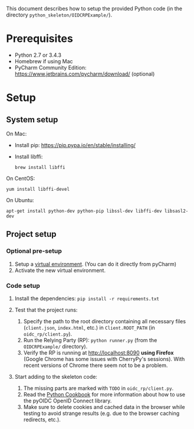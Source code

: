 This document describes how to setup the provided Python code
(in the directory ``python_skeleton/OIDCRPExample/``).

# Prerequisites

* Python 2.7 or 3.4.3
* Homebrew if using Mac
* PyCharm Community Edition: https://www.jetbrains.com/pycharm/download/ (optional)

# Setup

## System setup

On Mac:

* Install pip: https://pip.pypa.io/en/stable/installing/
* Install libffi:

  ```
  brew install libffi
  ```  
    
On CentOS:

    yum install libffi-devel
        
On Ubuntu:

    apt-get install python-dev python-pip libssl-dev libffi-dev libsasl2-dev
        
## Project setup

### Optional pre-setup
1. Setup a [virtual environment](http://docs.python-guide.org/en/latest/dev/virtualenvs/). (You can do it directly from pyCharm)
2. Activate the new virtual environment.

### Code setup
1. Install the dependencies: ``pip install -r requirements.txt``

1. Test that the project runs:
   1. Specify the path to the root directory containing all necessary files (``client.json``, 
     ``index.html``, etc.) in ``Client.ROOT_PATH`` (in ``oidc_rp/client.py``).
   1. Run the Relying Party (RP): ``python runner.py`` (from the ``OIDCRPExample/`` directory).
   1. Verify the RP is running at [http://localhost:8090](http://localhost:8090) **using Firefox**
     (Google Chrome has some issues with CherryPy's sessions). With recent versions of Chrome there seem not to be a problem.
  
1. Start adding to the skeleton code:
   1. The missing parts are marked with ``TODO`` in ``oidc_rp/client.py``.
   1. Read the [Python Cookbook](https://github.com/OpenIDC/pyoidc/blob/master/doc/examples/rp.rst) for more
     information about how to use the pyOIDC OpenID Connect library.
   1. Make sure to delete cookies and cached data in the browser while
     testing to avoid strange results (e.g. due to the browser caching
     redirects, etc.).
